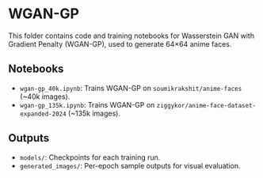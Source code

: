 # WGAN-GP

This folder contains code and training notebooks for Wasserstein GAN with Gradient Penalty (WGAN-GP), used to generate 64×64 anime faces.

## Notebooks

- `wgan-gp_40k.ipynb`: Trains WGAN-GP on `soumikrakshit/anime-faces` (~40k images).
- `wgan-gp_135k.ipynb`: Trains WGAN-GP on `ziggykor/anime-face-dataset-expanded-2024` (~135k images).

## Outputs

- `models/`: Checkpoints for each training run.
- `generated_images/`: Per-epoch sample outputs for visual evaluation.
